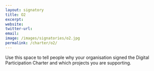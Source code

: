 ```yaml
---
layout: signatory
title: O2
excerpt: 
website: 
twitter-url: 
email: 
image: /images/signatories/o2.jpg
permalink: /charter/o2/
---
```


Use this space to tell people why your organisation signed the Digital Participation Charter and which projects you are supporting.